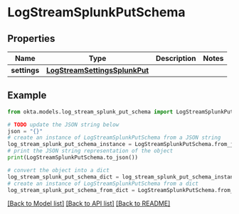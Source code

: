 # LogStreamSplunkPutSchema


## Properties

Name | Type | Description | Notes
------------ | ------------- | ------------- | -------------
**settings** | [**LogStreamSettingsSplunkPut**](LogStreamSettingsSplunkPut.md) |  | 

## Example

```python
from okta.models.log_stream_splunk_put_schema import LogStreamSplunkPutSchema

# TODO update the JSON string below
json = "{}"
# create an instance of LogStreamSplunkPutSchema from a JSON string
log_stream_splunk_put_schema_instance = LogStreamSplunkPutSchema.from_json(json)
# print the JSON string representation of the object
print(LogStreamSplunkPutSchema.to_json())

# convert the object into a dict
log_stream_splunk_put_schema_dict = log_stream_splunk_put_schema_instance.to_dict()
# create an instance of LogStreamSplunkPutSchema from a dict
log_stream_splunk_put_schema_from_dict = LogStreamSplunkPutSchema.from_dict(log_stream_splunk_put_schema_dict)
```
[[Back to Model list]](../README.md#documentation-for-models) [[Back to API list]](../README.md#documentation-for-api-endpoints) [[Back to README]](../README.md)


